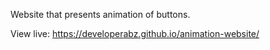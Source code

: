 Website that presents animation of buttons.

View live: https://developerabz.github.io/animation-website/
